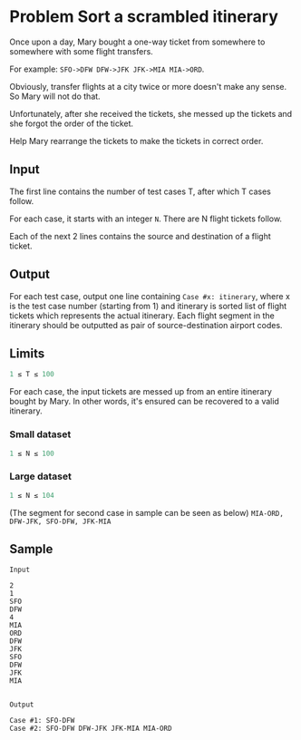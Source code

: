 # Problem Sort a scrambled itinerary

Once upon a day, Mary bought a one-way ticket from somewhere to somewhere with some flight transfers.

For example: ``SFO->DFW DFW->JFK JFK->MIA MIA->ORD``.

Obviously, transfer flights at a city twice or more doesn't make any sense. So Mary will not do that.

Unfortunately, after she received the tickets, she messed up the tickets and she forgot the order of the ticket.

Help Mary rearrange the tickets to make the tickets in correct order.

## Input

The first line contains the number of test cases T, after which T cases follow.

For each case, it starts with an integer `N`. There are N flight tickets follow.

Each of the next 2 lines contains the source and destination of a flight ticket.

## Output

For each test case, output one line containing ``Case #x: itinerary``, where x is the test case number (starting from 1) and itinerary is sorted list of flight tickets which represents the actual itinerary. Each flight segment in the itinerary should be outputted as pair of source-destination airport codes.

## Limits

```py
1 ≤ T ≤ 100
```

For each case, the input tickets are messed up from an entire itinerary bought by Mary. In other words, it's ensured can be recovered to a valid itinerary.

### Small dataset

```py
1 ≤ N ≤ 100
```

### Large dataset

```py
1 ≤ N ≤ 104
```

(The segment for second case in sample can be seen as below) ``MIA-ORD, DFW-JFK, SFO-DFW, JFK-MIA``

## Sample

```
Input 
 
2
1
SFO
DFW
4
MIA
ORD
DFW
JFK
SFO
DFW
JFK
MIA


Output

Case #1: SFO-DFW
Case #2: SFO-DFW DFW-JFK JFK-MIA MIA-ORD

```